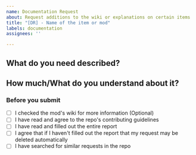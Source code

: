 ```yaml
---
name: Documentation Request
about: Request additions to the wiki or explanations on certain items
title: "[DR] - Name of the item or mod"
labels: documentation
assignees: ''

---
```


## What do you need described?
<!-- Is it what an item does? What a mod is for? -->

## How much/What do you understand about it?
<!-- Give us a basis to work off of for the wiki -->


### Before you submit
- [ ] I checked the mod's wiki for more information (Optional)
- [ ] I have read and agree to the repo's contributing guidelines
- [ ] I have read and filled out the entire report
- [ ] I agree that if I haven't filled out the report that my request may be deleted automatically
- [ ] I have searched for similar requests in the repo
